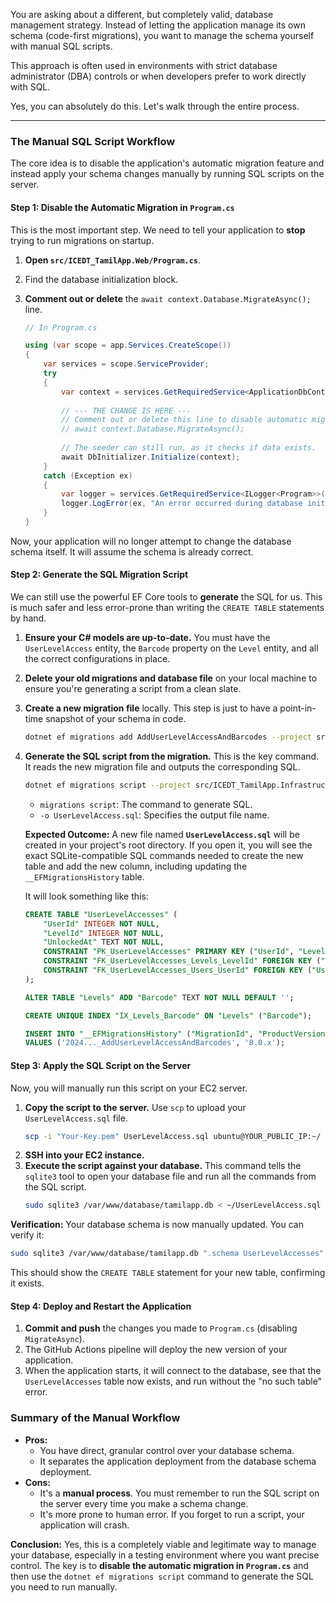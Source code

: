 You are asking about a different, but completely valid, database management strategy. Instead of letting the application manage its own schema (code-first migrations), you want to manage the schema yourself with manual SQL scripts.

This approach is often used in environments with strict database administrator (DBA) controls or when developers prefer to work directly with SQL.

Yes, you can absolutely do this. Let's walk through the entire process.

---

### **The Manual SQL Script Workflow**

The core idea is to disable the application's automatic migration feature and instead apply your schema changes manually by running SQL scripts on the server.

#### **Step 1: Disable the Automatic Migration in `Program.cs`**

This is the most important step. We need to tell your application to **stop** trying to run migrations on startup.

1.  **Open `src/ICEDT_TamilApp.Web/Program.cs`**.
2.  Find the database initialization block.
3.  **Comment out or delete** the `await context.Database.MigrateAsync();` line.

    ```csharp
    // In Program.cs
    
    using (var scope = app.Services.CreateScope())
    {
        var services = scope.ServiceProvider;
        try
        {
            var context = services.GetRequiredService<ApplicationDbContext>();
            
            // --- THE CHANGE IS HERE ---
            // Comment out or delete this line to disable automatic migrations.
            // await context.Database.MigrateAsync(); 
            
            // The seeder can still run, as it checks if data exists.
            await DbInitializer.Initialize(context);
        }
        catch (Exception ex)
        {
            var logger = services.GetRequiredService<ILogger<Program>>();
            logger.LogError(ex, "An error occurred during database initialization/seeding.");
        }
    }
    ```

Now, your application will no longer attempt to change the database schema itself. It will assume the schema is already correct.

#### **Step 2: Generate the SQL Migration Script**

We can still use the powerful EF Core tools to **generate** the SQL for us. This is much safer and less error-prone than writing the `CREATE TABLE` statements by hand.

1.  **Ensure your C# models are up-to-date.** You must have the `UserLevelAccess` entity, the `Barcode` property on the `Level` entity, and all the correct configurations in place.
2.  **Delete your old migrations and database file** on your local machine to ensure you're generating a script from a clean slate.
3.  **Create a new migration file** locally. This step is just to have a point-in-time snapshot of your schema in code.
    ```bash
    dotnet ef migrations add AddUserLevelAccessAndBarcodes --project src/ICEDT_TamilApp.Infrastructure --startup-project src/ICEDT_TamilApp.Web
    ```
4.  **Generate the SQL script from the migration.** This is the key command. It reads the new migration file and outputs the corresponding SQL.

    ```bash
    dotnet ef migrations script --project src/ICEDT_TamilApp.Infrastructure --startup-project src/ICEDT_TamilApp.Web -o UserLevelAccess.sql
    ```
    *   `migrations script`: The command to generate SQL.
    *   `-o UserLevelAccess.sql`: Specifies the output file name.

    **Expected Outcome:**
    A new file named **`UserLevelAccess.sql`** will be created in your project's root directory. If you open it, you will see the exact SQLite-compatible SQL commands needed to create the new table and add the new column, including updating the `__EFMigrationsHistory` table.

    It will look something like this:
    ```sql
    CREATE TABLE "UserLevelAccesses" (
        "UserId" INTEGER NOT NULL,
        "LevelId" INTEGER NOT NULL,
        "UnlockedAt" TEXT NOT NULL,
        CONSTRAINT "PK_UserLevelAccesses" PRIMARY KEY ("UserId", "LevelId"),
        CONSTRAINT "FK_UserLevelAccesses_Levels_LevelId" FOREIGN KEY ("LevelId") REFERENCES "Levels" ("LevelId") ON DELETE CASCADE,
        CONSTRAINT "FK_UserLevelAccesses_Users_UserId" FOREIGN KEY ("UserId") REFERENCES "Users" ("UserId") ON DELETE CASCADE
    );
    
    ALTER TABLE "Levels" ADD "Barcode" TEXT NOT NULL DEFAULT '';
    
    CREATE UNIQUE INDEX "IX_Levels_Barcode" ON "Levels" ("Barcode");
    
    INSERT INTO "__EFMigrationsHistory" ("MigrationId", "ProductVersion")
    VALUES ('2024..._AddUserLevelAccessAndBarcodes', '8.0.x');
    ```

#### **Step 3: Apply the SQL Script on the Server**

Now, you will manually run this script on your EC2 server.

1.  **Copy the script to the server.** Use `scp` to upload your `UserLevelAccess.sql` file.
    ```bash
    scp -i "Your-Key.pem" UserLevelAccess.sql ubuntu@YOUR_PUBLIC_IP:~/
    ```
2.  **SSH into your EC2 instance.**
3.  **Execute the script against your database.** This command tells the `sqlite3` tool to open your database file and run all the commands from the SQL script.
    ```bash
    sudo sqlite3 /var/www/database/tamilapp.db < ~/UserLevelAccess.sql
    ```

**Verification:**
Your database schema is now manually updated. You can verify it:
```bash
sudo sqlite3 /var/www/database/tamilapp.db ".schema UserLevelAccesses"
```
This should show the `CREATE TABLE` statement for your new table, confirming it exists.

#### **Step 4: Deploy and Restart the Application**

1.  **Commit and push** the changes you made to `Program.cs` (disabling `MigrateAsync`).
2.  The GitHub Actions pipeline will deploy the new version of your application.
3.  When the application starts, it will connect to the database, see that the `UserLevelAccesses` table now exists, and run without the "no such table" error.

### **Summary of the Manual Workflow**

*   **Pros:**
    *   You have direct, granular control over your database schema.
    *   It separates the application deployment from the database schema deployment.
*   **Cons:**
    *   It's a **manual process**. You must remember to run the SQL script on the server every time you make a schema change.
    *   It's more prone to human error. If you forget to run a script, your application will crash.

**Conclusion:**
Yes, this is a completely viable and legitimate way to manage your database, especially in a testing environment where you want precise control. The key is to **disable the automatic migration in `Program.cs`** and then use the `dotnet ef migrations script` command to generate the SQL you need to run manually.
